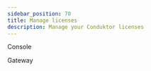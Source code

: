 ```yaml
---
sidebar_position: 70
title: Manage licenses 
description: Manage your Conduktor licenses
---
```


Console


Gateway